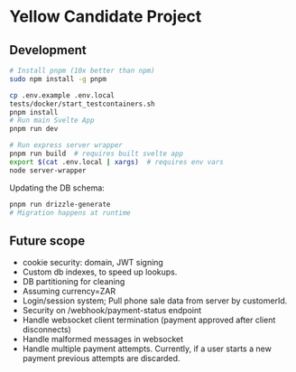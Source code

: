 # Yellow Candidate Project

## Development

```sh
# Install pnpm (10x better than npm)
sudo npm install -g pnpm

cp .env.example .env.local
tests/docker/start_testcontainers.sh
pnpm install
# Run main Svelte App
pnpm run dev

# Run express server wrapper
pnpm run build  # requires built svelte app
export $(cat .env.local | xargs)  # requires env vars
node server-wrapper
```

Updating the DB schema:

```sh
pnpm run drizzle-generate
# Migration happens at runtime
```

## Future scope

- cookie security: domain, JWT signing
- Custom db indexes, to speed up lookups.
- DB partitioning for cleaning
- Assuming currency=ZAR
- Login/session system; Pull phone sale data from server by customerId.
- Security on /webhook/payment-status endpoint
- Handle websocket client termination (payment approved after client disconnects)
- Handle malformed messages in websocket
- Handle multiple payment attempts. Currently, if a user starts a new payment previous attempts are discarded.
